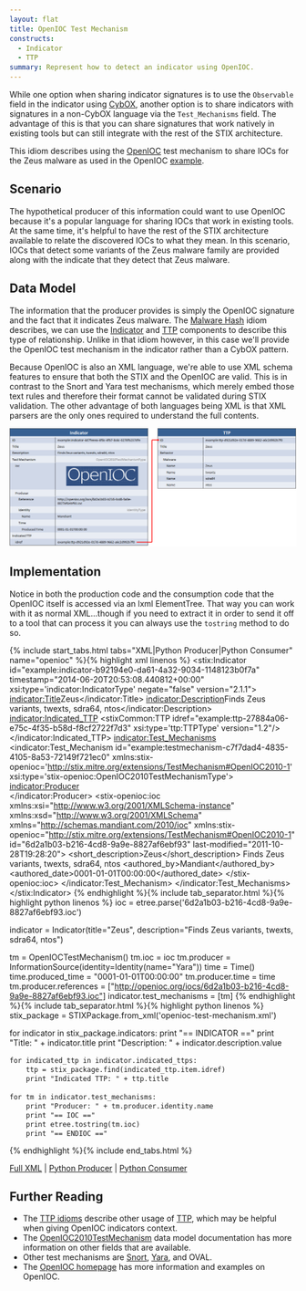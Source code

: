 ```yaml
---
layout: flat
title: OpenIOC Test Mechanism
constructs:
  - Indicator
  - TTP
summary: Represent how to detect an indicator using OpenIOC.
---
```


While one option when sharing indicator signatures is to use the `Observable` field in the indicator using [CybOX](https://cyboxproject.github.io/), another option is to share indicators with signatures in a non-CybOX language via the `Test_Mechanisms` field. The advantage of this is that you can share signatures that work natively in existing tools but can still integrate with the rest of the STIX architecture.

This idiom describes using the [OpenIOC](http://openioc.org/) test mechanism to share IOCs for the Zeus malware as used in the OpenIOC [example](http://openioc.org/iocs/6d2a1b03-b216-4cd8-9a9e-8827af6ebf93.ioc).

## Scenario

The hypothetical producer of this information could want to use OpenIOC because it's a popular language for sharing IOCs that work in existing tools. At the same time, it's helpful to have the rest of the STIX architecture available to relate the discovered IOCs to what they mean. In this scenario, IOCs that detect some variants of the Zeus malware family are provided along with the indicate that they detect that Zeus malware.

## Data Model

The information that the producer provides is simply the OpenIOC signature and the fact that it indicates Zeus malware. The [Malware Hash](../malware-hash/) idiom describes, we can use the [Indicator](/data-model/{{site.current_version}}/indicator/IndicatorType) and [TTP](/data-model/{{site.current_version}}/ttp/TTPType) components to describe this type of relationship. Unlike in that idiom however, in this case we'll provide the OpenIOC test mechanism in the indicator rather than a CybOX pattern.

Because OpenIOC is also an XML language, we're able to use XML schema features to ensure that both the STIX and the OpenIOC are valid. This is in contrast to the Snort and Yara test mechanisms, which merely embed those text rules and therefore their format cannot be validated during STIX validation. The other advantage of both languages being XML is that XML parsers are the only ones required to understand the full contents.

<img src="diagram.png" alt="OpenIOC Test Mechanism" />

## Implementation

Notice in both the production code and the consumption code that the OpenIOC itself is accessed via an lxml ElementTree. That way you can work with it as normal XML...though if you need to extract it in order to send it off to a tool that can process it you can always use the `tostring` method to do so.

{% include start_tabs.html tabs="XML|Python Producer|Python Consumer" name="openioc" %}{% highlight xml linenos %}
<stix:Indicator id="example:indicator-b92194e0-da61-4a32-9034-1148123b0f7a" timestamp="2014-06-20T20:53:08.440812+00:00" xsi:type='indicator:IndicatorType' negate="false" version="2.1.1">
    <indicator:Title>Zeus</indicator:Title>
    <indicator:Description>Finds Zeus variants, twexts, sdra64, ntos</indicator:Description>
    <indicator:Indicated_TTP>
        <stixCommon:TTP idref="example:ttp-27884a06-e75c-4f35-b58d-f8cf2722f7d3" xsi:type='ttp:TTPType' version="1.2"/>
    </indicator:Indicated_TTP>
    <indicator:Test_Mechanisms>
        <indicator:Test_Mechanism id="example:testmechanism-c7f7dad4-4835-4105-8a53-72149f721ec0" xmlns:stix-openioc='http://stix.mitre.org/extensions/TestMechanism#OpenIOC2010-1' xsi:type='stix-openioc:OpenIOC2010TestMechanismType'>
          <indicator:Producer>
            <!-- snip -->      
          </indicator:Producer>
          <stix-openioc:ioc xmlns:xsi="http://www.w3.org/2001/XMLSchema-instance" xmlns:xsd="http://www.w3.org/2001/XMLSchema" xmlns="http://schemas.mandiant.com/2010/ioc" xmlns:stix-openioc="http://stix.mitre.org/extensions/TestMechanism#OpenIOC2010-1" id="6d2a1b03-b216-4cd8-9a9e-8827af6ebf93" last-modified="2011-10-28T19:28:20">
              <short_description>Zeus</short_description>
              <description>Finds Zeus variants, twexts, sdra64, ntos</description>
              <keywords/>
              <authored_by>Mandiant</authored_by>
              <authored_date>0001-01-01T00:00:00</authored_date>
              <links/>
            <definition>
              <!-- snip - full IOC content would go here - snip -->
            </definition>
          </stix-openioc:ioc>
        </indicator:Test_Mechanism>
    </indicator:Test_Mechanisms>
</stix:Indicator>
{% endhighlight %}{% include tab_separator.html %}{% highlight python linenos %}
ioc = etree.parse('6d2a1b03-b216-4cd8-9a9e-8827af6ebf93.ioc')

indicator = Indicator(title="Zeus", description="Finds Zeus variants, twexts, sdra64, ntos")

tm = OpenIOCTestMechanism()
tm.ioc = ioc
tm.producer = InformationSource(identity=Identity(name="Yara"))
time = Time()
time.produced_time = "0001-01-01T00:00:00"
tm.producer.time = time
tm.producer.references = ["http://openioc.org/iocs/6d2a1b03-b216-4cd8-9a9e-8827af6ebf93.ioc"]
indicator.test_mechanisms = [tm]
{% endhighlight %}{% include tab_separator.html %}{% highlight python linenos %}
stix_package = STIXPackage.from_xml('openioc-test-mechanism.xml')

for indicator in stix_package.indicators:
    print "== INDICATOR =="
    print "Title: " + indicator.title
    print "Description: " + indicator.description.value

    for indicated_ttp in indicator.indicated_ttps:
        ttp = stix_package.find(indicated_ttp.item.idref) 
        print "Indicated TTP: " + ttp.title

    for tm in indicator.test_mechanisms:
        print "Producer: " + tm.producer.identity.name
        print "== IOC =="
        print etree.tostring(tm.ioc)
        print "== ENDIOC =="
{% endhighlight %}{% include end_tabs.html %}

[Full XML](openioc-test-mechanism.xml) | [Python Producer](openioc-test-mechanism-producer.py) | [Python Consumer](openioc-test-mechanism-consumer.py)

## Further Reading

* The [TTP idioms](../#ttp) describe other usage of [TTP](/data-model/{{site.current_version}}/ttp/TTPType), which may be helpful when giving OpenIOC indicators context.
* The [OpenIOC2010TestMechanism](/data-model/{{site.current_version}}/stix-openioc/OpenIOC2010TestMechanismType/) data model documentation has more information on other fields that are available.
* Other test mechanisms are [Snort](../snort-test-mechanism), [Yara](../yara-test-mechanism), and OVAL.
* The [OpenIOC homepage](http://openioc.org/) has more information and examples on OpenIOC.
